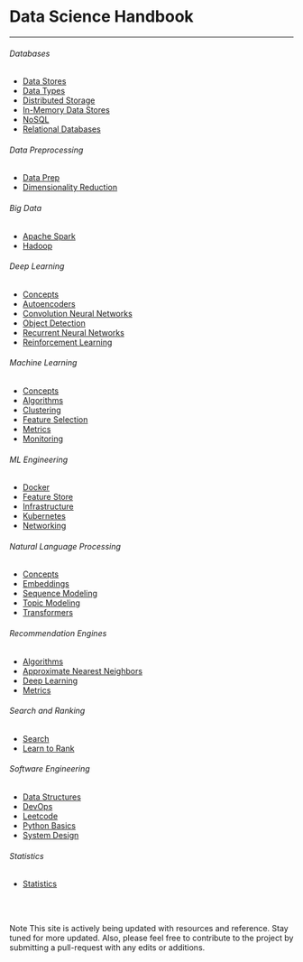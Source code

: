 # Data Science Handbook 
_________

###### Databases
* [Data Stores](book/databases/datastores.md)
* [Data Types](book/databases/datatypes.md)
* [Distributed Storage](book/databases/distributed.md)
* [In-Memory Data Stores](book/databases/inmemory.md)
* [NoSQL](book/databases/nosql.md)
* [Relational Databases](book/databases/relational.md)

###### Data Preprocessing
* [Data Prep](book/data-preprocessing/prep.md)
* [Dimensionality Reduction](book/data-preprocessing/dimensionality-reduction.md)
  
###### Big Data
* [Apache Spark](book/big-data/spark.md)
* [Hadoop](book/big-data/hadoop.md)

###### Deep Learning
* [Concepts](book/deep-learning/concepts.md)
* [Autoencoders](book/deep-learning/autoencoders.md)
* [Convolution Neural Networks](book/deep-learning/cnn.md)
* [Object Detection](book/deep-learning/objectdetection.md)
* [Recurrent Neural Networks](book/deep-learning/rnn.md)
* [Reinforcement Learning](book/deep-learning/rl.md)

###### Machine Learning
* [Concepts](book/machine-learning/concepts.md)
* [Algorithms](book/machine-learning/algorithms.md)
* [Clustering](book/machine-learning/clustering.md)
* [Feature Selection](book/machine-learning/feature-selection.md)
* [Metrics](book/machine-learning/metrics.md)
* [Monitoring](book/machine-learning/monitor.md)

###### ML Engineering 
* [Docker](book/ml-engineering/docker.md)
* [Feature Store](book/ml-engineering/featurestore.md)
* [Infrastructure](book/ml-engineering/infrastructure.md)
* [Kubernetes](book/ml-engineering/kubernetes.md)
* [Networking](book/ml-engineering/networking.md)

###### Natural Language Processing
* [Concepts](book/nlp/concepts.md)
* [Embeddings](book/nlp/embeddings.md)
* [Sequence Modeling](book/nlp/sequence.md)
* [Topic Modeling](book/nlp/topicmodeling.md)
* [Transformers](book/nlp/transformers.md) 

###### Recommendation Engines 
* [Algorithms](book/recommendation-engines/algorithms.md)
* [Approximate Nearest Neighbors](book/recommendation-engines/ann.md)
* [Deep Learning](book/recommendation-engines/dnn.md)
* [Metrics](book/recommendation-engines/metrics.md)

###### Search and Ranking
* [Search](book/search-ranking/search.md)
* [Learn to Rank](book/search-ranking/learntorank.md)

###### Software Engineering
* [Data Structures](book/software-engineering/structures.md) 
* [DevOps](book/software-engineering/devops.md) 
* [Leetcode](book/software-engineering/code.md) 
* [Python Basics](book/software-engineering/python.md)
* [System Design](book/software-engineering/systemdesign.md)


###### Statistics 
* [Statistics](book/statistics/concepts.md)

<br>
</br>

<span class="label label-success">Note</span>
This site is actively being updated with resources and reference. Stay tuned
for more updated. Also, please feel free to contribute to the project by
submitting a pull-request with any edits or additions. 











